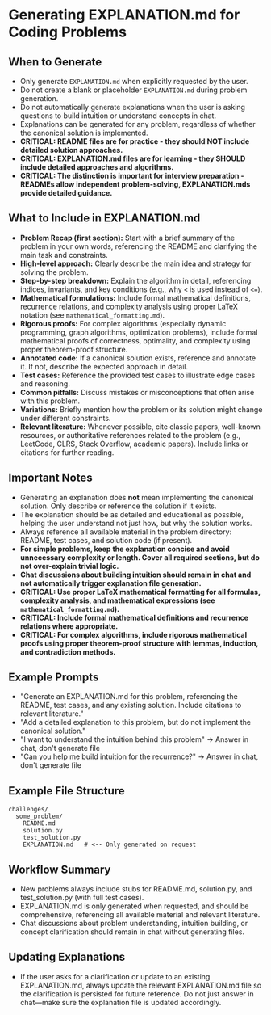 # Generating EXPLANATION.md for Coding Problems

## When to Generate
- Only generate `EXPLANATION.md` when explicitly requested by the user.
- Do not create a blank or placeholder `EXPLANATION.md` during problem generation.
- Do not automatically generate explanations when the user is asking questions to build intuition or understand concepts in chat.
- Explanations can be generated for any problem, regardless of whether the canonical solution is implemented.
- **CRITICAL: README files are for practice - they should NOT include detailed solution approaches.**
- **CRITICAL: EXPLANATION.md files are for learning - they SHOULD include detailed approaches and algorithms.**
- **CRITICAL: The distinction is important for interview preparation - READMEs allow independent problem-solving, EXPLANATION.mds provide detailed guidance.**

## What to Include in EXPLANATION.md
- **Problem Recap (first section):** Start with a brief summary of the problem in your own words, referencing the README and clarifying the main task and constraints.
- **High-level approach:** Clearly describe the main idea and strategy for solving the problem.
- **Step-by-step breakdown:** Explain the algorithm in detail, referencing indices, invariants, and key conditions (e.g., why `<` is used instead of `<=`).
- **Mathematical formulations:** Include formal mathematical definitions, recurrence relations, and complexity analysis using proper LaTeX notation (see `mathematical_formatting.md`).
- **Rigorous proofs:** For complex algorithms (especially dynamic programming, graph algorithms, optimization problems), include formal mathematical proofs of correctness, optimality, and complexity using proper theorem-proof structure.
- **Annotated code:** If a canonical solution exists, reference and annotate it. If not, describe the expected approach in detail.
- **Test cases:** Reference the provided test cases to illustrate edge cases and reasoning.
- **Common pitfalls:** Discuss mistakes or misconceptions that often arise with this problem.
- **Variations:** Briefly mention how the problem or its solution might change under different constraints.
- **Relevant literature:** Whenever possible, cite classic papers, well-known resources, or authoritative references related to the problem (e.g., LeetCode, CLRS, Stack Overflow, academic papers). Include links or citations for further reading.

## Important Notes
- Generating an explanation does **not** mean implementing the canonical solution. Only describe or reference the solution if it exists.
- The explanation should be as detailed and educational as possible, helping the user understand not just how, but why the solution works.
- Always reference all available material in the problem directory: README, test cases, and solution code (if present).
- **For simple problems, keep the explanation concise and avoid unnecessary complexity or length. Cover all required sections, but do not over-explain trivial logic.**
- **Chat discussions about building intuition should remain in chat and not automatically trigger explanation file generation.**
- **CRITICAL: Use proper LaTeX mathematical formatting for all formulas, complexity analysis, and mathematical expressions (see `mathematical_formatting.md`).**
- **CRITICAL: Include formal mathematical definitions and recurrence relations where appropriate.**
- **CRITICAL: For complex algorithms, include rigorous mathematical proofs using proper theorem-proof structure with lemmas, induction, and contradiction methods.**

## Example Prompts
- "Generate an EXPLANATION.md for this problem, referencing the README, test cases, and any existing solution. Include citations to relevant literature."
- "Add a detailed explanation to this problem, but do not implement the canonical solution."
- "I want to understand the intuition behind this problem" → Answer in chat, don't generate file
- "Can you help me build intuition for the recurrence?" → Answer in chat, don't generate file

## Example File Structure
```
challenges/
  some_problem/
    README.md
    solution.py
    test_solution.py
    EXPLANATION.md   # <-- Only generated on request
```

## Workflow Summary
- New problems always include stubs for README.md, solution.py, and test_solution.py (with full test cases).
- EXPLANATION.md is only generated when requested, and should be comprehensive, referencing all available material and relevant literature.
- Chat discussions about problem understanding, intuition building, or concept clarification should remain in chat without generating files.

## Updating Explanations
- If the user asks for a clarification or update to an existing EXPLANATION.md, always update the relevant EXPLANATION.md file so the clarification is persisted for future reference. Do not just answer in chat—make sure the explanation file is updated accordingly. 